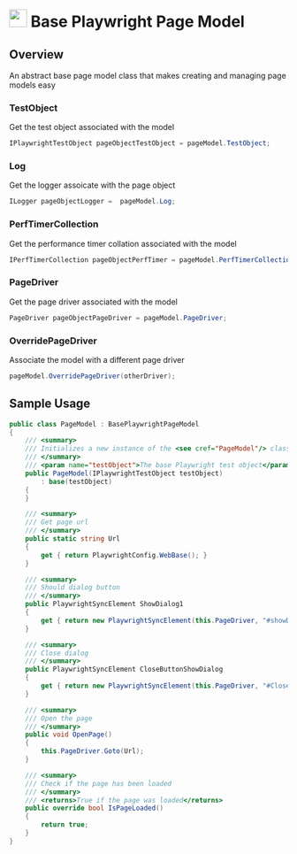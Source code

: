 # <img src="resources/maqslogo.ico" height="32" width="32"> Base Playwright Page Model

## Overview
An abstract base page model class that makes creating and managing page models easy

### TestObject
Get the test object associated with the model 
```csharp
IPlaywrightTestObject pageObjectTestObject = pageModel.TestObject;
``` 

### Log
Get the logger assoicate with the page object

```csharp
ILogger pageObjectLogger =  pageModel.Log;
``` 

### PerfTimerCollection
Get the performance timer collation associated with the model 
```csharp
IPerfTimerCollection pageObjectPerfTimer = pageModel.PerfTimerCollection;
``` 

### PageDriver
Get the page driver associated with the model 

```csharp
PageDriver pageObjectPageDriver = pageModel.PageDriver;
``` 

### OverridePageDriver
Associate the model with a different page driver

```csharp
pageModel.OverridePageDriver(otherDriver);
```

## Sample Usage
```csharp
public class PageModel : BasePlaywrightPageModel
{
    /// <summary>
    /// Initializes a new instance of the <see cref="PageModel"/> class
    /// </summary>
    /// <param name="testObject">The base Playwright test object</param>
    public PageModel(IPlaywrightTestObject testObject)
        : base(testObject)
    {
    }

    /// <summary>
    /// Get page url
    /// </summary>
    public static string Url
    {
        get { return PlaywrightConfig.WebBase(); }
    }

    /// <summary>
    /// Should dialog button
    /// </summary>
    public PlaywrightSyncElement ShowDialog1
    {
        get { return new PlaywrightSyncElement(this.PageDriver, "#showDialog1"); }
    }

    /// <summary>
    /// Close dialog
    /// </summary>
    public PlaywrightSyncElement CloseButtonShowDialog
    {
        get { return new PlaywrightSyncElement(this.PageDriver, "#CloseButtonShowDialog"); }
    }

    /// <summary>
    /// Open the page
    /// </summary>
    public void OpenPage()
    {
        this.PageDriver.Goto(Url);
    }

    /// <summary>
    /// Check if the page has been loaded
    /// </summary>
    /// <returns>True if the page was loaded</returns>
    public override bool IsPageLoaded()
    {
        return true;
    }
}
```